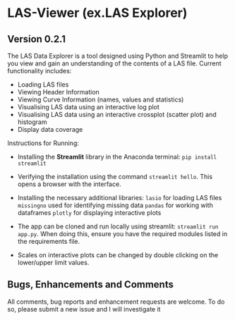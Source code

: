 # LAS-Viewer (ex.LAS Explorer) 
## Version 0.2.1

The LAS Data Explorer is a tool designed using Python and Streamlit to help you view and gain an understanding of the contents of a LAS file. Current functionality includes:
* Loading LAS files
* Viewing Header Information
* Viewing Curve Information (names, values and statistics)
* Visualising LAS data using an interactive log plot
* Visualising LAS data using an interactive crossplot (scatter plot) and histogram
* Display data coverage

Instructions for Running:

* Installing the __Streamlit__ library in the Anaconda terminal: `pip install streamlit`
* Verifying the installation using the command `streamlit hello`. This opens a browser with the interface.
* Installing the necessary additional libraries:
  `lasio` for loading LAS files
  `missingno` used for identifying missing data
  `pandas` for working with dataframes
  `plotly` for displaying interactive plots


* The app can be cloned and run locally using streamlit: `streamlit run app.py`. When doing this, ensure you have the required modules listed in the requirements file.
* Scales on interactive plots can be changed by double clicking on the lower/upper limit values.

## Bugs, Enhancements and Comments
All comments, bug reports and enhancement requests are welcome. To do so, please submit a new issue and I will investigate it
